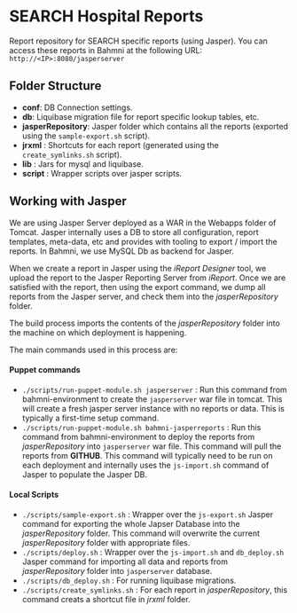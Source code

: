 SEARCH Hospital Reports
========================

Report repository for SEARCH specific reports (using Jasper). You can access these reports in Bahmni at the following URL: `http://<IP>:8080/jasperserver`

Folder Structure
-----------------

- __conf__: DB Connection settings. 
- __db__: Liquibase migration file for report specific lookup tables, etc.
- __jasperRepository__: Jasper folder which contains all the reports (exported using the `sample-export.sh` script). 
- __jrxml__ : Shortcuts for each report (generated using the `create_symlinks.sh` script).
- __lib__ : Jars for mysql and liquibase.
- __script__ : Wrapper scripts over jasper scripts.


Working with Jasper
----------------------

We are using Jasper Server deployed as a WAR in the Webapps folder of Tomcat. Jasper internally uses a DB to store all configuration, report templates, meta-data, etc and provides with tooling to export / import the reports. In Bahmni, we use MySQL Db as backend for Jasper. 

When we create a report in Jasper using the _iReport Designer_ tool, we upload the report to the Jasper Reporting Server from _iReport_. Once we are satisfied with the report, then using the export command, we dump all reports from the Jasper server, and check them into the _jasperRepository_ folder. 

The build process imports the contents of the _jasperRepository_ folder into the machine on which deployment is happening.

The main commands used in this process are:

#### Puppet commands
- `./scripts/run-puppet-module.sh jasperserver` : Run this command from bahmni-environment to create the `jasperserver` war file in tomcat. This will create a fresh jasper server instance with no reports or data. This is typically a first-time setup command.
- `./scripts/run-puppet-module.sh bahmni-jasperreports` : Run this command from bahmni-environment to deploy the reports from _jasperRepository_ into `jasperserver` war file. This command will pull the reports from __GITHUB__. This command will typically need to be run on each deployment and internally uses the `js-import.sh` command of Jasper to populate the Jasper DB.

#### Local Scripts
- `./scripts/sample-export.sh` : Wrapper over the `js-export.sh` Jasper command for exporting the whole Japser Database into the _jasperRepository_ folder. This command will overwrite the current _jasperRepository_ folder with appropriate files. 
- `./scripts/deploy.sh` : Wrapper over the `js-import.sh` and `db_deploy.sh` Jasper command for importing all data and reports from _jasperRepository_ folder into `jasperserver` database.
- `./scripts/db_deploy.sh` :  For running liquibase migrations.
- `./scripts/create_symlinks.sh` :  For each report in _jasperRepository_, this command creats a shortcut file in _jrxml_ folder.
